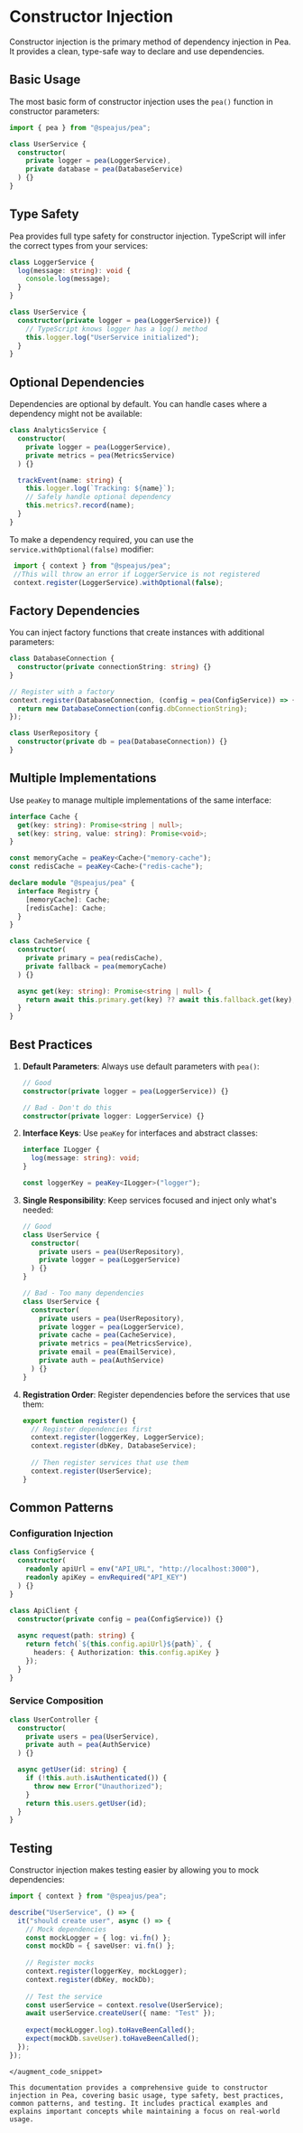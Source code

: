 # Constructor Injection

Constructor injection is the primary method of dependency injection in Pea. It provides a clean, type-safe way to declare and use dependencies.

## Basic Usage

The most basic form of constructor injection uses the `pea()` function in constructor parameters:

```typescript
import { pea } from "@speajus/pea";

class UserService {
  constructor(
    private logger = pea(LoggerService),
    private database = pea(DatabaseService)
  ) {}
}
```

## Type Safety

Pea provides full type safety for constructor injection. TypeScript will infer the correct types from your services:

```typescript
class LoggerService {
  log(message: string): void {
    console.log(message);
  }
}

class UserService {
  constructor(private logger = pea(LoggerService)) {
    // TypeScript knows logger has a log() method
    this.logger.log("UserService initialized");
  }
}
```

## Optional Dependencies

Dependencies are optional by default. You can handle cases where a dependency might not be available:

```typescript
class AnalyticsService {
  constructor(
    private logger = pea(LoggerService),
    private metrics = pea(MetricsService)
  ) {}

  trackEvent(name: string) {
    this.logger.log(`Tracking: ${name}`);
    // Safely handle optional dependency
    this.metrics?.record(name);
  }
}
```
To make a dependency required, you can use the `service.withOptional(false)` modifier:
```typescript
 import { context } from "@speajus/pea";
 //This will throw an error if LoggerService is not registered 
 context.register(LoggerService).withOptional(false);
```


## Factory Dependencies

You can inject factory functions that create instances with additional parameters:

```typescript
class DatabaseConnection {
  constructor(private connectionString: string) {}
}

// Register with a factory
context.register(DatabaseConnection, (config = pea(ConfigService)) => {
  return new DatabaseConnection(config.dbConnectionString);
});

class UserRepository {
  constructor(private db = pea(DatabaseConnection)) {}
}
```

## Multiple Implementations

Use `peaKey` to manage multiple implementations of the same interface:

```typescript
interface Cache {
  get(key: string): Promise<string | null>;
  set(key: string, value: string): Promise<void>;
}

const memoryCache = peaKey<Cache>("memory-cache");
const redisCache = peaKey<Cache>("redis-cache");

declare module "@speajus/pea" {
  interface Registry {
    [memoryCache]: Cache;
    [redisCache]: Cache;
  }
}

class CacheService {
  constructor(
    private primary = pea(redisCache),
    private fallback = pea(memoryCache)
  ) {}

  async get(key: string): Promise<string | null> {
    return await this.primary.get(key) ?? await this.fallback.get(key);
  }
}
```

## Best Practices

1. **Default Parameters**: Always use default parameters with `pea()`:
   ```typescript
   // Good
   constructor(private logger = pea(LoggerService)) {}
   
   // Bad - Don't do this
   constructor(private logger: LoggerService) {}
   ```

2. **Interface Keys**: Use `peaKey` for interfaces and abstract classes:
   ```typescript
   interface ILogger {
     log(message: string): void;
   }
   
   const loggerKey = peaKey<ILogger>("logger");
   ```

3. **Single Responsibility**: Keep services focused and inject only what's needed:
   ```typescript
   // Good
   class UserService {
     constructor(
       private users = pea(UserRepository),
       private logger = pea(LoggerService)
     ) {}
   }
   
   // Bad - Too many dependencies
   class UserService {
     constructor(
       private users = pea(UserRepository),
       private logger = pea(LoggerService),
       private cache = pea(CacheService),
       private metrics = pea(MetricsService),
       private email = pea(EmailService),
       private auth = pea(AuthService)
     ) {}
   }
   ```

4. **Registration Order**: Register dependencies before the services that use them:
   ```typescript
   export function register() {
     // Register dependencies first
     context.register(loggerKey, LoggerService);
     context.register(dbKey, DatabaseService);
     
     // Then register services that use them
     context.register(UserService);
   }
   ```

## Common Patterns

### Configuration Injection

```typescript
class ConfigService {
  constructor(
    readonly apiUrl = env("API_URL", "http://localhost:3000"),
    readonly apiKey = envRequired("API_KEY")
  ) {}
}

class ApiClient {
  constructor(private config = pea(ConfigService)) {}
  
  async request(path: string) {
    return fetch(`${this.config.apiUrl}${path}`, {
      headers: { Authorization: this.config.apiKey }
    });
  }
}
```

### Service Composition

```typescript
class UserController {
  constructor(
    private users = pea(UserService),
    private auth = pea(AuthService)
  ) {}

  async getUser(id: string) {
    if (!this.auth.isAuthenticated()) {
      throw new Error("Unauthorized");
    }
    return this.users.getUser(id);
  }
}
```

## Testing

Constructor injection makes testing easier by allowing you to mock dependencies:

```typescript
import { context } from "@speajus/pea";

describe("UserService", () => {
  it("should create user", async () => {
    // Mock dependencies
    const mockLogger = { log: vi.fn() };
    const mockDb = { saveUser: vi.fn() };
    
    // Register mocks
    context.register(loggerKey, mockLogger);
    context.register(dbKey, mockDb);
    
    // Test the service
    const userService = context.resolve(UserService);
    await userService.createUser({ name: "Test" });
    
    expect(mockLogger.log).toHaveBeenCalled();
    expect(mockDb.saveUser).toHaveBeenCalled();
  });
});
```
```
</augment_code_snippet>

This documentation provides a comprehensive guide to constructor injection in Pea, covering basic usage, type safety, best practices, common patterns, and testing. It includes practical examples and explains important concepts while maintaining a focus on real-world usage.